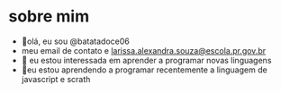 # sobre mim 
-  👋olá, eu sou @batatadoce06
- meu email de contato e larissa.alexandra.souza@escola.pr.gov.br
- 👀 eu estou interessada em aprender a programar novas linguagens 
- 🌱eu estou aprendendo a programar recentemente a linguagem de javascript e scrath
 


<!---
batatadoce06/batatadoce06 is a ✨ special ✨ repository because its `README.md` (this file) appears on your GitHub profile.
You can click the Preview link to take a look at your changes.
--->
